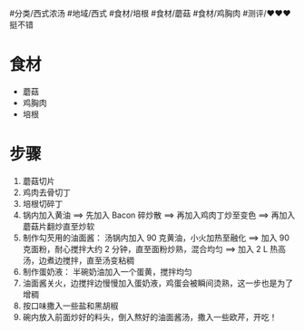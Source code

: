 #分类/西式浓汤 
#地域/西式 
#食材/培根 #食材/蘑菇 #食材/鸡胸肉 
#测评/❤️❤️❤️挺不错 
# 食材

- 蘑菇
- 鸡胸肉
- 培根

# 步骤

1. 蘑菇切片
2. 鸡肉去骨切丁
3. 培根切碎丁
4. 锅内加入黄油 ==> 先加入 Bacon 碎炒散 ==> 再加入鸡肉丁炒至变色 ==> 再加入蘑菇片翻炒直至炒软
5. 制作勾芡用的油面酱：
   汤锅内加入 90 克黄油，小火加热至融化 ==> 加入 90 克面粉，耐心搅拌大约 2 分钟，直至面粉炒熟，混合均匀 ==> 加入 2 L 热高汤，边煮边搅拌，直至汤变粘稠
6. 制作蛋奶液： 半碗奶油加入一个蛋黄，搅拌均匀
7. 油面酱关火，边搅拌边慢慢加入蛋奶液，鸡蛋会被瞬间烫熟，这一步也是为了增稠
8. 按口味撒入一些盐和黑胡椒
9. 碗内放入前面炒好的料头，倒入熬好的油面酱汤，撒入一些欧芹，开吃！